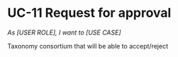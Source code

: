 # UC-11 Request for approval

*As [USER ROLE], I want to [USE CASE]*

Taxonomy consortium that will be able to accept/reject
